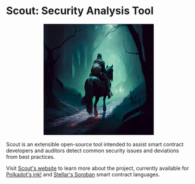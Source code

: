 # Scout: Security Analysis Tool

<p align="center">
  <img src="https://raw.githubusercontent.com/CoinFabrik/scout/c1eb3073f85b051dc9ce2fa0ab1ebab4bde0914e/assets/scout.png" alt="Scout in a Dark Forest" width="300" center  />
</p>

Scout is an extensible open-source tool intended to assist smart contract developers and auditors detect common security issues and deviations from best practices.

Visit [Scout's website](https://www.coinfabrik.com/products/scout/) to learn more about the project, currently available for [Polkadot's ink!](https://github.com/coinfabrik/scout) and [Stellar's Soroban](https://github.com/CoinFabrik/scout-soroban) smart contract languages.
